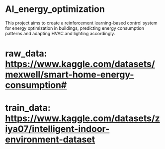 # AI_energy_optimization
This project aims to create a reinforcement learning-based control system for energy optimization in buildings, predicting energy consumption patterns and adapting HVAC and lighting accordingly.
# raw_data: https://www.kaggle.com/datasets/mexwell/smart-home-energy-consumption#
# train_data: https://www.kaggle.com/datasets/ziya07/intelligent-indoor-environment-dataset
